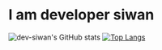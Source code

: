 # I am developer siwan

![dev-siwan's GitHub stats](https://github-readme-stats.vercel.app/api?username=dev-siwan&show_icons=true&theme=dark)
[![Top Langs](https://github-readme-stats.vercel.app/api/top-langs/?username=dev-siwan&layout=compact&theme=radical&langs_count=2)](https://github.com/anuraghazra/github-readme-stats)
